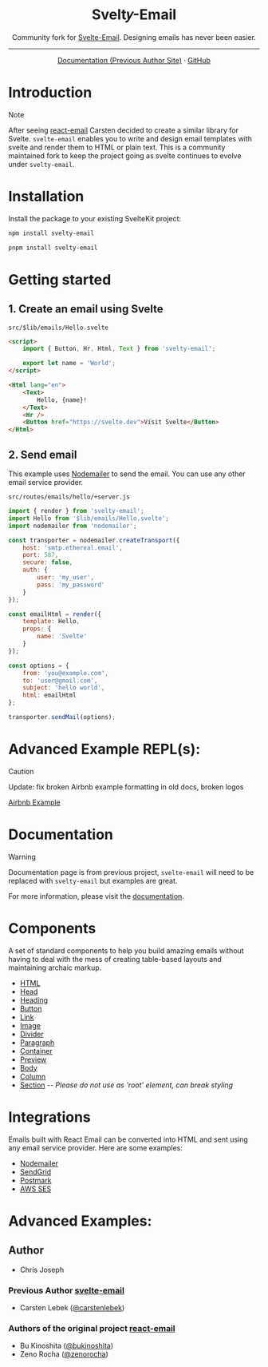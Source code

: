 <h1 align="center"><strong>Svelt𝑦-Email</strong></h1>
<div align="center">Community fork for <a href="https://github.com/carstenlebek/svelte-email">Svelte-Email</a>. Designing emails has never been easier.</div>
<hr>
<div align="center">
<a href="https://svelte-email.vercel.app/">Documentation (Previous Author Site)</a> 
<span> · </span>
<a href="https://github.com/cmjoseph07/svelty-email">GitHub</a> 
</div>

# Introduction

> [!NOTE]
> After seeing [react-email](https://github.com/resendlabs/react-email) Carsten decided to create a similar library for Svelte. `svelte-email` enables you to write and design email templates with svelte and render them to HTML or plain text. This is a community maintained fork to keep the project going as svelte continues to evolve under `svelty-email`.

# Installation

Install the package to your existing SvelteKit project:

```bash title="npm"
npm install svelty-email
```

```bash title="pnpm"
pnpm install svelty-email
```

# Getting started

## 1. Create an email using Svelte

`src/$lib/emails/Hello.svelte`

```html
<script>
	import { Button, Hr, Html, Text } from 'svelty-email';

	export let name = 'World';
</script>

<Html lang="en">
	<Text>
		Hello, {name}!
	</Text>
	<Hr />
	<Button href="https://svelte.dev">Visit Svelte</Button>
</Html>
```

## 2. Send email

This example uses [Nodemailer](https://nodemailer.com/about/) to send the email. You can use any other email service provider.

`src/routes/emails/hello/+server.js`

```js
import { render } from 'svelty-email';
import Hello from '$lib/emails/Hello.svelte';
import nodemailer from 'nodemailer';

const transporter = nodemailer.createTransport({
	host: 'smtp.ethereal.email',
	port: 587,
	secure: false,
	auth: {
		user: 'my_user',
		pass: 'my_password'
	}
});

const emailHtml = render({
	template: Hello,
	props: {
		name: 'Svelte'
	}
});

const options = {
	from: 'you@example.com',
	to: 'user@gmail.com',
	subject: 'hello world',
	html: emailHtml
};

transporter.sendMail(options);
```

# Advanced Example REPL(s):

> [!CAUTION]
> Update: fix broken Airbnb example formatting in old docs, broken logos

[Airbnb Example](https://www.sveltelab.dev/dk5ce45zckb7h9v?files=.%2Fsrc%2Froutes%2F%2Bpage.svelte%2C.%2Fsrc%2Froutes%2F%2Bpage.server.js%2C.%2Fsrc%2Flib%2Femails%2FAirbnbExp.svelte) 

# Documentation

> [!WARNING]
> Documentation page is from previous project, `svelte-email` will need to be replaced with `svelty-email` but examples are great. 

For more information, please visit the [documentation](https://svelte-email.vercel.app/).

# Components

A set of standard components to help you build amazing emails without having to deal with the mess of creating table-based layouts and maintaining archaic markup.

- [HTML](https://svelte-email.vercel.app/docs/components/HTML)
- [Head](https://svelte-email.vercel.app/docs/components/head)
- [Heading](https://svelte-email.vercel.app/docs/components/heading)
- [Button](https://svelte-email.vercel.app/docs/components/button)
- [Link](https://svelte-email.vercel.app/docs/components/link)
- [Image](https://svelte-email.vercel.app/docs/components/image)
- [Divider](https://svelte-email.vercel.app/docs/components/hr)
- [Paragraph](https://svelte-email.vercel.app/docs/components/paragraph)
- [Container](https://svelte-email.vercel.app/docs/components/container)
- [Preview](https://svelte-email.vercel.app/docs/components/preview)
- [Body](https://svelte-email.vercel.app/docs/components/body)
- [Column](https://svelte-email.vercel.app/docs/components/column)
- [Section](https://svelte-email.vercel.app/docs/components/section) -- *Please do not use as 'root' element, can break styling*

# Integrations

Emails built with React Email can be converted into HTML and sent using any email service provider. Here are some examples:

- [Nodemailer](https://github.com/resendlabs/react-email/tree/main/examples/nodemailer)
- [SendGrid](https://github.com/resendlabs/react-email/tree/main/examples/sendgrid)
- [Postmark](https://github.com/resendlabs/react-email/tree/main/examples/postmark)
- [AWS SES](https://github.com/resendlabs/react-email/tree/main/examples/aws-ses)

# Advanced Examples:



## Author

- Chris Joseph

### Previous Author [svelte-email](https://github.com/carstenlebek/svelte-email)

- Carsten Lebek ([@carstenlebek](https://twitter.com/carstenlebek1))

### Authors of the original project [react-email](https://github.com/resendlabs/react-email)

- Bu Kinoshita ([@bukinoshita](https://twitter.com/bukinoshita))
- Zeno Rocha ([@zenorocha](https://twitter.com/zenorocha))

